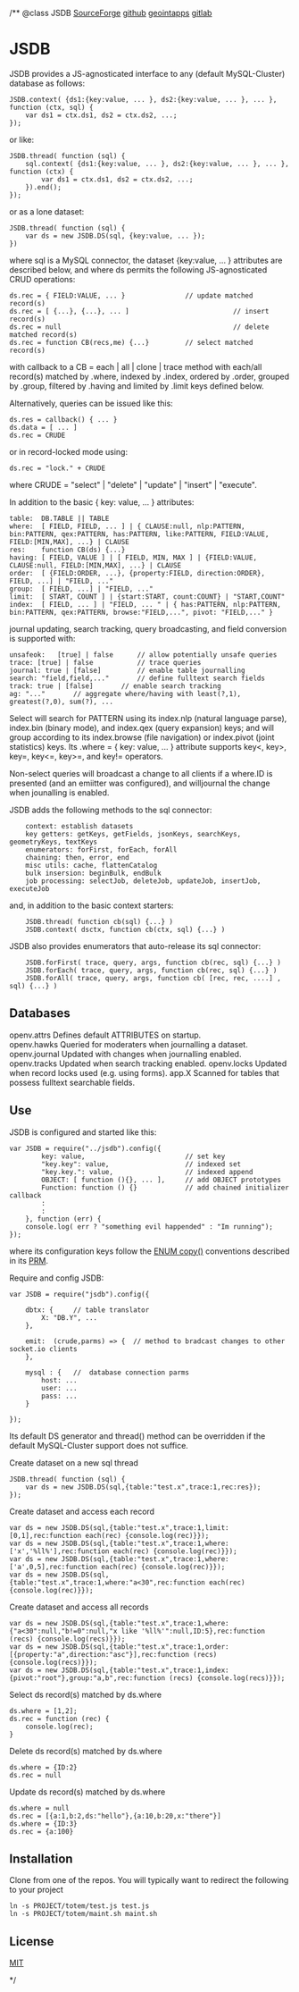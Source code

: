 /**
@class JSDB 
	[SourceForge](https://sourceforge.net) 
	[github](https://github.com/acmesds/jsdb.git) 
	[geointapps](https://git.geointapps.org/acmesds/jsdb)
	[gitlab](https://gitlab.west.nga.ic.gov/acmesds/jsdb.git)
	
# JSDB

JSDB provides a JS-agnosticated interface to any (default MySQL-Cluster) database 
as follows:
	
	JSDB.context( {ds1:{key:value, ... }, ds2:{key:value, ... }, ... }, function (ctx, sql) {
		var ds1 = ctx.ds1, ds2 = ctx.ds2, ...;
	});

or like:

	JSDB.thread( function (sql) {
		sql.context( {ds1:{key:value, ... }, ds2:{key:value, ... }, ... }, function (ctx) {
			var ds1 = ctx.ds1, ds2 = ctx.ds2, ...;
		}).end();
	});

or as a lone dataset:

	JSDB.thread( function (sql) {
		var ds = new JSDB.DS(sql, {key:value, ... });
	})

where sql is a MySQL connector, the dataset {key:value, ... } attributes are described below, and
where ds permits the following JS-agnosticated CRUD operations:

	ds.rec = { FIELD:VALUE, ... }				// update matched record(s) 
	ds.rec = [ {...}, {...}, ... ]							// insert record(s)
	ds.rec = null 											// delete matched record(s)
	ds.rec = function CB(recs,me) {...}			// select matched record(s)

with callback to a CB = each | all | clone | trace method with each/all record(s) matched 
by .where, indexed by  .index, ordered by .order, grouped by .group, filtered by .having 
and limited by .limit keys defined below.

Alternatively, queries can be issued like this:

	ds.res = callback() { ... }
	ds.data = [ ... ]
	ds.rec = CRUDE

or in record-locked mode using:

	ds.rec = "lock." + CRUDE

where CRUDE = "select" | "delete" | "update" | "insert" | "execute".

In addition to the basic { key: value, ... } attributes:

	table: 	DB.TABLE || TABLE
	where: 	[ FIELD, FIELD, ... ] | { CLAUSE:null, nlp:PATTERN, bin:PATTERN, qex:PATTERN, has:PATTERN, like:PATTERN, FIELD:VALUE, FIELD:[MIN,MAX], ...} | CLAUSE
	res: 	function CB(ds) {...}
	having: [ FIELD, VALUE ] | [ FIELD, MIN, MAX ] | {FIELD:VALUE, CLAUSE:null, FIELD:[MIN,MAX], ...} | CLAUSE
	order: 	[ {FIELD:ORDER, ...}, {property:FIELD, direction:ORDER}, FIELD, ...] | "FIELD, ..."
	group: 	[ FIELD, ...] | "FIELD, ..."
	limit: 	[ START, COUNT ] | {start:START, count:COUNT} | "START,COUNT"
	index:	[ FIELD, ... ] | "FIELD, ... " | { has:PATTERN, nlp:PATTERN, bin:PATTERN, qex:PATTERN, browse:"FIELD,...", pivot: "FIELD,..." }

journal updating, search tracking, query broadcasting, and field conversion is supported with:

	unsafeok: 	[true] | false 		// allow potentially unsafe queries
	trace: [true] | false			// trace queries
	journal: true | [false] 		// enable table journalling
	search: "field,field,..." 		// define fulltext search fields
	track: true | [false] 		// enable search tracking
	ag: "..." 		// aggregate where/having with least(?,1), greatest(?,0), sum(?), ...

Select will search for PATTERN 
using its index.nlp (natural language parse), index.bin (binary mode), and index.qex (query expansion) keys;
and will group according to its index.browse (file navigation) or index.pivot (joint statistics) keys.  Its .where = { 
key: value, ... } attribute supports key<, key>, key=, key<=, key>=, and key!= operators.

Non-select queries will broadcast a change to all clients if a where.ID is presented (and an emiitter
was configured), and willjournal the change when jounalling is enabled.

JSDB adds the following methods to the sql connector:

		context: establish datasets
		key getters: getKeys, getFields, jsonKeys, searchKeys, geometryKeys, textKeys
		enumerators: forFirst, forEach, forAll
		chaining: then, error, end
		misc utils: cache, flattenCatalog
		bulk insersion: beginBulk, endBulk
		job processing: selectJob, deleteJob, updateJob, insertJob, executeJob
		
and, in addition to the basic context starters:

		JSDB.thread( function cb(sql) {...} )
		JSDB.context( dsctx, function cb(ctx, sql) {...} )
		
JSDB also provides enumerators that auto-release its sql connector:

		JSDB.forFirst( trace, query, args, function cb(rec, sql) {...} )
		JSDB.forEach( trace, query, args, function cb(rec, sql) {...} )
		JSDB.forAll( trace, query, args, function cb( [rec, rec, ....] , sql) {...} )

## Databases

openv.attrs   Defines default ATTRIBUTES on startup.  
openv.hawks	 Queried for moderaters when journalling a dataset.
openv.journal	Updated with changes when journalling enabled.
openv.tracks	Updated when search tracking enabled.
openv.locks	Updated when record locks used (e.g. using forms).
app.X 	Scanned for tables that possess fulltext searchable fields.

## Use
JSDB is configured and started like this:

	var JSDB = require("../jsdb").config({
			key: value, 						// set key
			"key.key": value, 					// indexed set
			"key.key.": value,					// indexed append
			OBJECT: [ function (){}, ... ], 	// add OBJECT prototypes 
			Function: function () {} 			// add chained initializer callback
			:
			:
		}, function (err) {
		console.log( err ? "something evil happended" : "Im running");
	});

where its configuration keys follow the [ENUM copy()](https://github.com/acmesds/enum) conventions 
described in its [PRM](/shares/prm/jsdb/index.html).

Require and config JSDB:

	var JSDB = require("jsdb").config({ 
	
		dbtx: {		// table translator
			X: "DB.Y", ...
		},
		
		emit:  (crude,parms) => {  // method to bradcast changes to other socket.io clients
		}, 
		
		mysql : {	// 	database connection parms
			host: ...
			user: ...
			pass: ...
		}

	});
	
Its default DS generator and thread() method can be overridden if the default MySQL-Cluster 
support does not suffice.

Create dataset on a new sql thread

	JSDB.thread( function (sql) {
		var ds = new JSDB.DS(sql,{table:"test.x",trace:1,rec:res});
	});

Create dataset and access each record

	var ds = new JSDB.DS(sql,{table:"test.x",trace:1,limit:[0,1],rec:function each(rec) {console.log(rec)}});
	var ds = new JSDB.DS(sql,{table:"test.x",trace:1,where:['x','%ll%'],rec:function each(rec) {console.log(rec)}});
	var ds = new JSDB.DS(sql,{table:"test.x",trace:1,where:['a',0,5],rec:function each(rec) {console.log(rec)}});
	var ds = new JSDB.DS(sql,{table:"test.x",trace:1,where:"a<30",rec:function each(rec) {console.log(rec)}});		

Create dataset and access all records

	var ds = new JSDB.DS(sql,{table:"test.x",trace:1,where:{"a<30":null,"b!=0":null,"x like '%ll%'":null,ID:5},rec:function (recs) {console.log(recs)}});
	var ds = new JSDB.DS(sql,{table:"test.x",trace:1,order:[{property:"a",direction:"asc"}],rec:function (recs) {console.log(recs)}});
	var ds = new JSDB.DS(sql,{table:"test.x",trace:1,index:{pivot:"root"},group:"a,b",rec:function (recs) {console.log(recs)}});

Select ds record(s) matched by ds.where

	ds.where = [1,2];
	ds.rec = function (rec) {
		console.log(rec);
	}

Delete ds record(s) matched by ds.where

	ds.where = {ID:2}
	ds.rec = null

Update ds record(s) matched by ds.where

	ds.where = null
	ds.rec = [{a:1,b:2,ds:"hello"},{a:10,b:20,x:"there"}]
	ds.where = {ID:3}
	ds.rec = {a:100} 
	
## Installation

Clone from one of the repos.  You will typically want to redirect the following to your project

	ln -s PROJECT/totem/test.js test.js
	ln -s PROJECT/totem/maint.sh maint.sh

## License

[MIT](LICENSE)

*/
